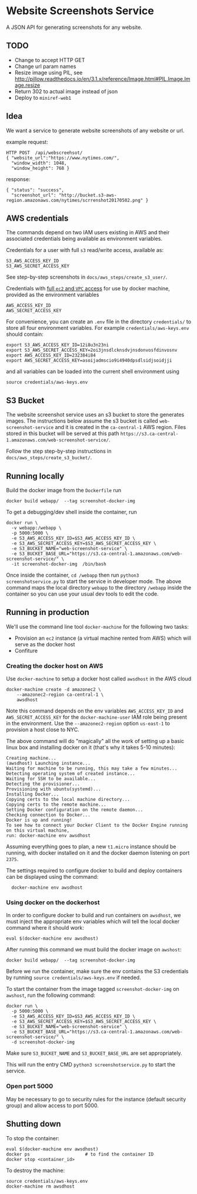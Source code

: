 Website Screenshots Service
===========================
A JSON API for generating screenshots for any website.



TODO
----

  - Change to accept HTTP GET
  - Change url param names
  - Resize image using PIL, see http://pillow.readthedocs.io/en/3.1.x/reference/Image.html#PIL.Image.Image.resize
  - Return 302 to actual image instead of json
  - Deploy to `miniref-web1`



Idea
----
We want a service to generate website screenshots of any website or url.

example request:

    HTTP POST  /api/webscreehsot/
    { "website_url":"https://www.nytimes.com/",
      "window_width": 1048,
      "window_height": 768 }

response:

    { "status": "success",
      "screenshot_url": "http://bucket.s3-aws-region.amazonaws.com/nytimes/scrrenshot20170502.png" }



AWS credentials
---------------
The commands depend on two IAM users existing in AWS and their associated credentials
being available as environment variables.

Credentials for a user with full `s3` read/write access, available as:

    S3_AWS_ACCESS_KEY_ID
    S3_AWS_SECRET_ACCESS_KEY

See step-by-step screenshots in `docs/aws_steps/create_s3_user/`.

Credentials with [full `ec2` and `VPC` access](docs/docker_machine_user_IAM_policy.txt)
for use by docker machine, provided as the environment variables

    AWS_ACCESS_KEY_ID
    AWS_SECRET_ACCESS_KEY

For convenience, you can create an `.env` file in the directory `credentials/`
to store all four environment variables. For example `credentials/aws-keys.env`
should contain:

    export S3_AWS_ACCESS_KEY_ID=12i8u3n23ni
    export S3_AWS_SECRET_ACCESS_KEY=2oi3jnsdlcknsdvjnsdonvosfdinvosnv
    export AWS_ACCESS_KEY_ID=232384i84
    export AWS_SECRET_ACCESS_KEY=asoijadmscio9i4940dpsdlsidjsoidjji

and all variables can be loaded into the current shell environment using

    source credentials/aws-keys.env


S3 Bucket
---------
The website screenshot service uses an s3 bucket to store the generates images.
The instructions below assume the s3 bucket is called `web-screenshot-service`
and it is created in the `ca-central-1` AWS region. Files stored in this bucket
will be served at this path `https://s3.ca-central-1.amazonaws.com/web-screenshot-service/`.

Follow the step step-by-step instructions in `docs/aws_steps/create_s3_bucket/`.



Running locally
---------------
Build the docker image from the `Dockerfile` run

    docker build webapp/  --tag screenshot-docker-img

To get a debugging/dev shell inside the container, run

    docker run \
      -v webapp:/webapp \
      -p 5000:5000 \
      -e S3_AWS_ACCESS_KEY_ID=$S3_AWS_ACCESS_KEY_ID \
      -e S3_AWS_SECRET_ACCESS_KEY=$S3_AWS_SECRET_ACCESS_KEY \
      -e S3_BUCKET_NAME="web-screenshot-service" \
      -e S3_BUCKET_BASE_URL="https://s3.ca-central-1.amazonaws.com/web-screenshot-service/" \
      -it screenshot-docker-img  /bin/bash


Once inside the container, `cd /webapp` then run `python3 screenshotservice.py` to start the
service in developer mode. The above command maps the local directory `webapp` to the directory
`/webapp` inside the container so you can use your usual dev tools to edit the code.



Running in production
---------------------
We'll use the command line tool `docker-machine` for the following two tasks:
  - Provision an `ec2` instance (a virtual machine rented from AWS) which will
    serve as the docker host
  - Confiture 
  

### Creating the docker host on AWS

Use `docker-machine` to setup a docker host called `awsdhost` in the AWS cloud

    docker-machine create -d amazonec2 \
        --amazonec2-region ca-central-1 \
        awsdhost

Note this command depends on the env variables `AWS_ACCESS_KEY_ID` and `AWS_SECRET_ACCESS_KEY`
for the `docker-machine-user` IAM role being present in the environment.
Use the `--amazonec2-region` option `us-east-1` to provision a host close to NYC.

The above command will do "magically" all the work of setting up a basic linux box
and installing docker on it (that's why it takes 5-10 minutes):

    Creating machine...
    (awsdhost) Launching instance...
    Waiting for machine to be running, this may take a few minutes...
    Detecting operating system of created instance...
    Waiting for SSH to be available...
    Detecting the provisioner...
    Provisioning with ubuntu(systemd)...
    Installing Docker...
    Copying certs to the local machine directory...
    Copying certs to the remote machine...
    Setting Docker configuration on the remote daemon...
    Checking connection to Docker...
    Docker is up and running!
    To see how to connect your Docker Client to the Docker Engine running on this virtual machine,
    run: docker-machine env awsdhost

Assuming everything goes to plan, a new `t1.micro` instance should be running, with docker
installed on it and the docker daemon listening on port `2375`.

The settings required to configure docker to build and deploy containers can be displayed using
the command:

      docker-machine env awsdhost



### Using docker on the dockerhost

In order to configure docker to build and run containers on `awsdhost`, we must
inject the appropriate env variables which will tell the local docker command
where it should work:

    eval $(docker-machine env awsdhost)

After running this command we must build the docker image on `awshost`:

    docker build webapp/  --tag screenshot-docker-img

Before we run the container, make sure the env contains the S3 credentials by
running `source credentials/aws-keys.env` if needed.

To start the container from the image tagged `screenshot-docker-img` on `awshost`,
run the following command:

    docker run \
      -p 5000:5000 \
      -e S3_AWS_ACCESS_KEY_ID=$S3_AWS_ACCESS_KEY_ID \
      -e S3_AWS_SECRET_ACCESS_KEY=$S3_AWS_SECRET_ACCESS_KEY \
      -e S3_BUCKET_NAME="web-screenshot-service" \
      -e S3_BUCKET_BASE_URL="https://s3.ca-central-1.amazonaws.com/web-screenshot-service/" \
      -d screenshot-docker-img

Make sure `S3_BUCKET_NAME` and `S3_BUCKET_BASE_URL` are set appropriately.

This will run the entry CMD `python3 screenshotservice.py` to start the service.



### Open port 5000

May be necessary to go to security rules for the instance (default security group)
and allow access to port 5000.



Shutting down
-------------

To stop the container:

    eval $(docker-machine env awsdhost)
    docker ps                     # to find the container ID
    docker stop <container_id>

To destroy the machine:

    source credentials/aws-keys.env
    docker-machine rm awsdhost

